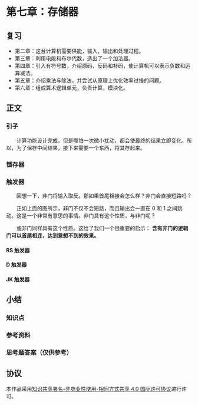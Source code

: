 # 第七章：存储器

## 复习

- 第二章：这台计算机需要供能，输入，输出和处理过程。
- 第三章：利用电能和布尔代数，造出了一个加法器。
- 第四章：引入有符号数，介绍原码、反码和补码，使计算机可以表示负数和运算减法。
- 第五章：介绍乘法与除法，并尝试从原理上优化效率过慢的问题。
- 第六章：组成算术逻辑单元，负责计算，模块化。

## 正文

### 引子

　　计算功能设计完成，但是哪怕一次微小扰动，都会使最终的结果立即变化。所以，为了保存中间结果，接下来需要一个东西，将其存起来。

### 锁存器



### 触发器

　　回想一下，非门将输入取反。那如果首尾相接会怎么样？非门会直接短路吗？



　　正如上面的图所示，非门不仅不会短路，而且输出会一直在 0 和 1 之间跳动。这是一个非常有意思的事情。非门具有这个性质，与非门呢？



　　或非门同样具有这个性质。这给了我们一个很重要的启示： **含有非门的逻辑门可以首尾相连，达到意想不到的效果。**

#### RS 触发器

#### D 触发器

#### JK 触发器



## 小结

### 知识点

### 参考资料

### 思考题答案（仅供参考）

## 协议

本作品采用[知识共享署名-非商业性使用-相同方式共享 4.0 国际许可协议](https://creativecommons.org/licenses/by-nc-sa/4.0/deed.zh)进行许可。